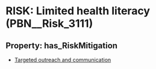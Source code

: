 # RISK: __Limited health literacy__ (PBN__Risk_3111)

## Property: has_RiskMitigation

* [Targeted outreach and communication](PBN__Mitigation_1508)


